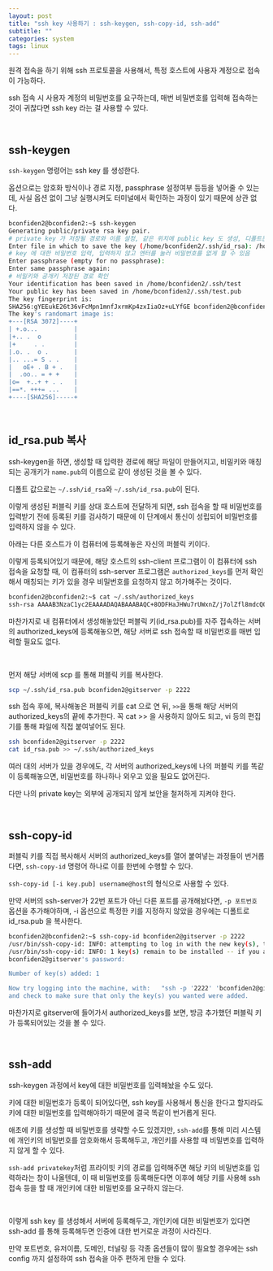 ```yaml
---
layout: post
title: "ssh key 사용하기 : ssh-keygen, ssh-copy-id, ssh-add"
subtitle: ""
categories: system
tags: linux
---
```


원격 접속을 하기 위해 ssh 프로토콜을 사용해서, 특정 호스트에 사용자 계정으로 접속이 가능하다.

ssh 접속 시 사용자 계정의 비밀번호를 요구하는데, 매번 비밀번호를 입력해 접속하는 것이 귀찮다면 ssh key 라는 걸 사용할 수 있다.

<br>

## ssh-keygen

```ssh-keygen``` 명령어는 ssh key 를 생성한다.

옵션으로는 암호화 방식이나 경로 지정, passphrase 설정여부 등등을 넣어줄 수 있는데, 사실 옵션 없이 그냥 실행시켜도 터미널에서 확인하는 과정이 있기 때문에 상관 없다.

```bash
bconfiden2@bconfiden2:~$ ssh-keygen
Generating public/private rsa key pair.
# private key 가 저장될 경로와 이름 설정, 같은 위치에 public key 도 생성, 디폴트는 ~/.ssh/id_rsa
Enter file in which to save the key (/home/bconfiden2/.ssh/id_rsa): /home/bconfiden2/.ssh/test
# key 에 대한 비밀번호 입력, 입력하지 않고 엔터를 눌러 비밀번호를 없게 할 수 있음
Enter passphrase (empty for no passphrase): 
Enter same passphrase again: 
# 비밀키와 공개키 저장된 경로 확인
Your identification has been saved in /home/bconfiden2/.ssh/test
Your public key has been saved in /home/bconfiden2/.ssh/test.pub
The key fingerprint is:
SHA256:gYEEukE26t36vFcMpn1mnfJxrmKp4zxIiaOz+uLYfGE bconfiden2@bconfiden2
The key's randomart image is:
+---[RSA 3072]----+
| +.o...          |
|+.. .  o         |
|+     . .        |
|.o. .  o .       |
|.. ...= S . .    |
|   oE+ . B + .   |
|  .oo.. = + +    |
|o=  +..+ + . .   |
|==*. +++= ...    |
+----[SHA256]-----+
```

<br>

## id_rsa.pub 복사

ssh-keygen을 하면, 생성할 때 입력한 경로에 해당 파일이 만들어지고, 비밀키와 매칭되는 공개키가 ```name.pub```의 이름으로 같이 생성된 것을 볼 수 있다.

디폴트 값으로는 ```~/.ssh/id_rsa```와 ```~/.ssh/id_rsa.pub```이 된다.

이렇게 생성된 퍼블릭 키를 상대 호스트에 전달하게 되면, ssh 접속을 할 때 비밀번호를 입력받기 전에 등록된 키를 검사하기 때문에 이 단계에서 통신이 성립되어 비밀번호를 입력하지 않을 수 있다.

아래는 다른 호스트가 이 컴퓨터에 등록해놓은 자신의 퍼블릭 키이다.

이렇게 등록되어있기 때문에, 해당 호스트의 ssh-client 프로그램이 이 컴퓨터에 ssh 접속을 요청할 때, 이 컴퓨터의 ssh-server 프로그램은 ```authorized_keys```를 먼저 확인해서 매칭되는 키가 있을 경우 비밀번호를 요청하지 않고 허가해주는 것이다.
```bash
bconfiden2@bconfiden2:~$ cat ~/.ssh/authorized_keys
ssh-rsa AAAAB3NzaC1yc2EAAAADAQABAAABAQC+8ODFHaJHWu7rUWxnZ/j7olZfl8mdcQO2zNj1kzWwrPbR8Nb+F/lDufTO2DmaMQj3RtOrHqIFhWrguT65n8V/482abdcxi8XUi8raZc6OV/Gbdr8uqPsRe3HYkhXrlvTbmJujXSn+IAQeKkYfmarIdjDf6BqdxN2UsgpGbhcAno4KIOH5/Gi+kVq63m3d0MXveIaSO9rvzDM7Obs1JYyGX/a7PAiRHMA3Cz2prquQAg7su089/Th5XHdEoErL0JBo3L2B551M5TjElyA4sgqTNbw1GAIhRqvxoW/R0s1B49SnK/BxydnjMAVDDjMMceTJMU07M5jizp6pd4U6Wiez KSH@bconfiden2-15Z980-GA5BK
```

마찬가지로 내 컴퓨터에서 생성해놓았던 퍼블릭 키(id_rsa.pub)를 자주 접속하는 서버의 authorized_keys에 등록해놓으면, 해당 서버로 ssh 접속할 때 비밀번호를 매번 입력할 필요도 없다.

<br>

먼저 해당 서버에 scp 를 통해 퍼블릭 키를 복사한다.
```bash
scp ~/.ssh/id_rsa.pub bconfiden2@gitserver -p 2222
```

ssh 접속 후에, 복사해놓은 퍼블릭 키를 cat 으로 연 뒤, ```>>```을 통해 해당 서버의 authorized_keys의 끝에 추가한다. 꼭 cat >> 을 사용하지 않아도 되고, vi 등의 편집기를 통해 파일에 직접 붙여넣어도 된다.
```bash
ssh bconfiden2@gitserver -p 2222
cat id_rsa.pub >> ~/.ssh/authorized_keys
```

여러 대의 서버가 있을 경우에도, 각 서버의 authorized_keys에 나의 퍼블릭 키를 똑같이 등록해놓으면, 비밀번호를 하나하나 외우고 있을 필요도 없어진다.

다만 나의 private key는 외부에 공개되지 않게 보안을 철저하게 지켜야 한다.

<br>

## ssh-copy-id

퍼블릭 키를 직접 복사해서 서버의 authorized_keys를 열어 붙여넣는 과정들이 번거롭다면, ```ssh-copy-id``` 명령어 하나로 이를 한번에 수행할 수 있다.

```ssh-copy-id [-i key.pub] username@host```의 형식으로 사용할 수 있다.

만약 서버의 ssh-server가 22번 포트가 아닌 다른 포트를 공개해놨다면, ```-p 포트번호``` 옵션을 추가해야하며, -i 옵션으로 특정한 키를 지정하지 않았을 경우에는 디폴트로 id_rsa.pub 을 복사한다.

```bash
bconfiden2@bconfiden2:~$ ssh-copy-id bconfiden2@gitserver -p 2222
/usr/bin/ssh-copy-id: INFO: attempting to log in with the new key(s), to filter out any that are already installed
/usr/bin/ssh-copy-id: INFO: 1 key(s) remain to be installed -- if you are prompted now it is to install the new keys
bconfiden2@gitserver's password:

Number of key(s) added: 1

Now try logging into the machine, with:   "ssh -p '2222' 'bconfiden2@gitserver'"
and check to make sure that only the key(s) you wanted were added.
```

마찬가지로 gitserver에 들어가서 authorized_keys를 보면, 방금 추가했던 퍼블릭 키가 등록되어있는 것을 볼 수 있다.

<br>

## ssh-add

ssh-keygen 과정에서 key에 대한 비밀번호를 입력해놨을 수도 있다.

키에 대한 비밀번호가 등록이 되어있다면, ssh key를 사용해서 통신을 한다고 할지라도 키에 대한 비밀번호를 입력해야하기 때문에 결국 똑같이 번거롭게 된다.

애초에 키를 생성할 때 비밀번호를 생략할 수도 있겠지만, ```ssh-add```를 통해 미리 시스템에 개인키의 비밀번호를 암호화해서 등록해두고, 개인키를 사용할 때 비밀번호를 입력하지 않게 할 수 있다.

```ssh-add privatekey```처럼 프라이빗 키의 경로를 입력해주면 해당 키의 비밀번호를 입력하라는 창이 나올텐데, 이 때 비밀번호를 등록해둔다면 이후에 해당 키를 사용해 ssh 접속 등을 할 때 개인키에 대한 비밀번호를 요구하지 않는다.

<br>

이렇게 ssh key 를 생성해서 서버에 등록해두고, 개인키에 대한 비밀번호가 있다면 ssh-add 를 통해 등록해두면 인증에 대한 번거로운 과정이 사라진다.

만약 포트번호, 유저이름, 도메인, 터널링 등 각종 옵션들이 많이 필요할 경우에는 ssh config 까지 설정하여 ssh 접속을 아주 편하게 만들 수 있다.
